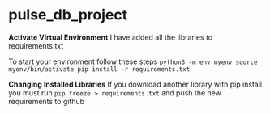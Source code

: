 # pulse_db_project

**Activate Virtual Environment**
I have added all the libraries to requirements.txt

To start your environment follow these steps
`python3 -m env myenv
source myenv/bin/activate
pip install -r requirements.txt
`

**Changing Installed Libraries**
If you download another library with pip install you must run
`pip freeze > requirements.txt` and push the new requirements to github
